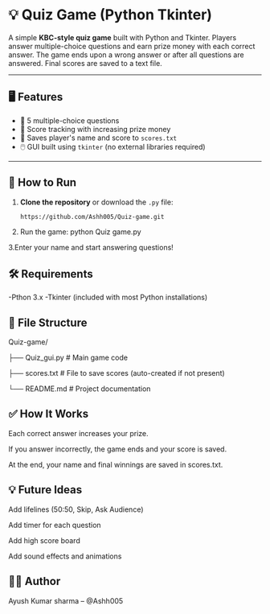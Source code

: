 # 💡 Quiz Game (Python Tkinter)

A simple **KBC-style quiz game** built with Python and Tkinter. Players answer multiple-choice questions and earn prize money with each correct answer. The game ends upon a wrong answer or after all questions are answered. Final scores are saved to a text file.

---

## 🖥️ Features

- 🧠 5 multiple-choice questions
- 🎯 Score tracking with increasing prize money
- 💾 Saves player's name and score to `scores.txt`
- 🖱️ GUI built using `tkinter` (no external libraries required)

---

## 🚀 How to Run

1. **Clone the repository** or download the `.py` file:
   ```bash
   https://github.com/Ashh005/Quiz-game.git
2. Run the game:
   python Quiz game.py

3.Enter your name and start answering questions!

## 🛠 Requirements
-Pthon 3.x
-Tkinter (included with most Python installations)

## 📁 File Structure
Quiz-game/

├── Quiz_gui.py        # Main game code

├── scores.txt        # File to save scores (auto-created if not present)

└── README.md         # Project documentation
## ✅ How It Works
Each correct answer increases your prize.

If you answer incorrectly, the game ends and your score is saved.

At the end, your name and final winnings are saved in scores.txt.

## 💡 Future Ideas
Add lifelines (50:50, Skip, Ask Audience)

Add timer for each question

Add high score board

Add sound effects and animations

## 👨‍💻 Author
Ayush Kumar sharma – @Ashh005



